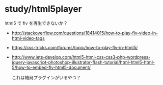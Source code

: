 study/html5player
=================

html5 で flv を再生できないか？

* http://stackoverflow.com/questions/18414015/how-to-play-flv-video-in-html-video-tags
* https://css-tricks.com/forums/topic/how-to-play-flv-in-html5/
* http://www.lets-develop.com/html5-html-css-css3-php-wordpress-jquery-javascript-photoshop-illustrator-flash-tutorial/html-html5-html-5/how-to-embed-flv-html5-document/

  これは結局プラグインがいるやつ？
